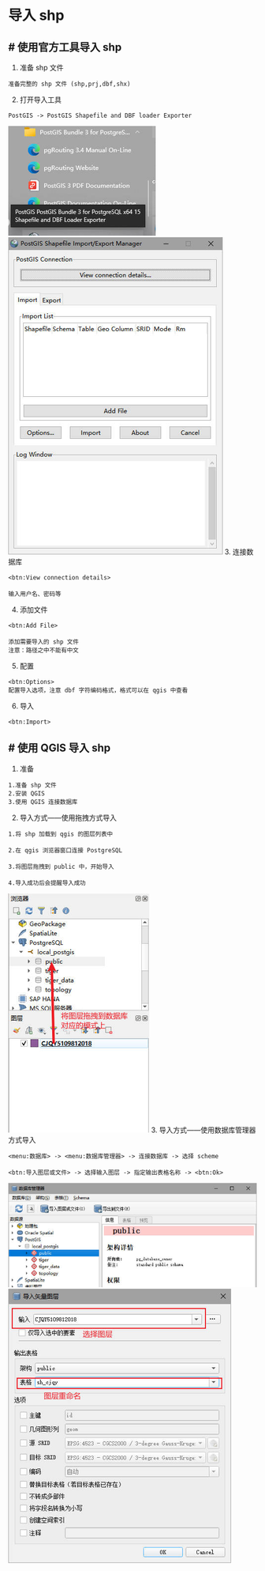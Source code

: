 # 导入 shp
## # 使用官方工具导入 shp
1. 准备 shp 文件
```
准备完整的 shp 文件 (shp,prj,dbf,shx)
```
2. 打开导入工具
```
PostGIS -> PostGIS Shapefile and DBF loader Exporter
```
![01.jpg](./images/01.jpg)
![02.jpg](./images/02.jpg)
3. 连接数据库
```
<btn:View connection details>

输入用户名、密码等
```
4. 添加文件
```
<btn:Add File>

添加需要导入的 shp 文件
注意：路径之中不能有中文
```
5. 配置
```
<btn:Options>
配置导入选项，注意 dbf 字符编码格式，格式可以在 qgis 中查看
```
6. 导入
```
<btn:Import>
```
## # 使用 QGIS 导入 shp
1. 准备
```
1.准备 shp 文件
2.安装 QGIS
3.使用 QGIS 连接数据库
```
2. 导入方式——使用拖拽方式导入
```
1.将 shp 加载到 qgis 的图层列表中

2.在 qgis 浏览器窗口连接 PostgreSQL

3.将图层拖拽到 public 中，开始导入

4.导入成功后会提醒导入成功
```
![03.jpg](./images/03.jpg)
3. 导入方式——使用数据库管理器方式导入
```
<menu:数据库> -> <menu:数据库管理器> -> 连接数据库 -> 选择 scheme

<btn:导入图层或文件> -> 选择输入图层 -> 指定输出表格名称 -> <btn:Ok>
```
![04.jpg](./images/04.jpg)
![05.jpg](./images/05.jpg)
